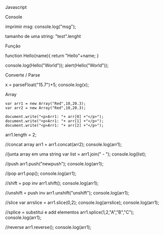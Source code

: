 Javascript



Console 

imprimir msg:
console.log("msg");

tamanho de uma string:
"test".lenght




Função

function Hello(name){
	return "Hello"+name;
}

console.log(Hello("World"));
alert(Hello("World"));



Converte / Parse

x = parseFloat("15.7")+5;
console.log(x);



Array


	var arr1 = new Array("Red",10,20.3);
	var arr2 = new Array("Red",10,20.3);
	
	document.write("<p>Arr1: "+ arr[0] +"</p>");
	document.write("<p>Arr1: "+ arr[1] +"</p>");
	document.write("<p>Arr1: "+ arr[2] +"</p>");

arr1.length = 2;

//concat array
arr1 = arr1.concat(arr2);
console.log(arr1);

//junta array em uma string
var list = arr1.join(" - ");
console.log(list);

//push
arr1.push("newpush");
console.log(arr1);

//pop
arr1.pop();
console.log(arr1);

//shift = pop inv
arr1.shift();
console.log(arr1);

//unshift = push inv
arr1.unshift("unshift");
console.log(arr1);

//slice
var arrslice = arr1.slice(0,2);
console.log(arrslice);
console.log(arr1);

//splice = substitui e add elementos
arr1.splice(1,2,"A","B","C");
console.log(arr1);

//reverse
arr1.reverse();
console.log(arr1);





